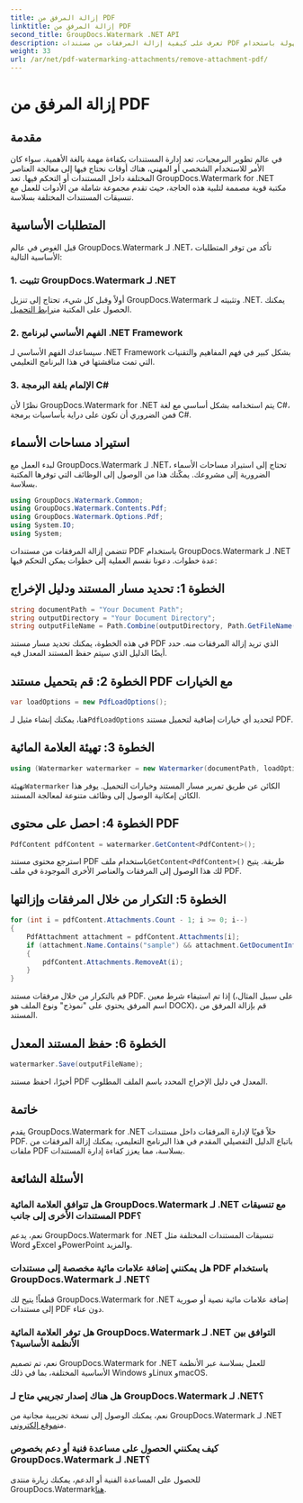 ```yaml
---
title: إزالة المرفق من PDF
linktitle: إزالة المرفق من PDF
second_title: GroupDocs.Watermark .NET API
description: تعرف على كيفية إزالة المرفقات من مستندات PDF بسهولة باستخدام GroupDocs.Watermark لـ .NET. تعزيز كفاءة إدارة المستندات الخاصة بك.
weight: 33
url: /ar/net/pdf-watermarking-attachments/remove-attachment-pdf/
---
```


# إزالة المرفق من PDF

## مقدمة
في عالم تطوير البرمجيات، تعد إدارة المستندات بكفاءة مهمة بالغة الأهمية. سواء كان الأمر للاستخدام الشخصي أو المهني، هناك أوقات نحتاج فيها إلى معالجة العناصر المختلفة داخل المستندات أو التحكم فيها. تعد GroupDocs.Watermark for .NET مكتبة قوية مصممة لتلبية هذه الحاجة، حيث تقدم مجموعة شاملة من الأدوات للعمل مع تنسيقات المستندات المختلفة بسلاسة.
## المتطلبات الأساسية
قبل الغوص في عالم GroupDocs.Watermark لـ .NET، تأكد من توفر المتطلبات الأساسية التالية:
### 1. تثبيت GroupDocs.Watermark لـ .NET
 أولاً وقبل كل شيء، تحتاج إلى تنزيل GroupDocs.Watermark وتثبيته لـ .NET. يمكنك الحصول على المكتبة من[رابط التحميل](https://releases.groupdocs.com/Watermark/net/).
### 2. الفهم الأساسي لبرنامج .NET Framework
سيساعدك الفهم الأساسي لـ .NET Framework بشكل كبير في فهم المفاهيم والتقنيات التي تمت مناقشتها في هذا البرنامج التعليمي.
### 3. الإلمام بلغة البرمجة C#
نظرًا لأن GroupDocs.Watermark for .NET يتم استخدامه بشكل أساسي مع لغة C#، فمن الضروري أن تكون على دراية بأساسيات برمجة C#.

## استيراد مساحات الأسماء
لبدء العمل مع GroupDocs.Watermark لـ .NET، تحتاج إلى استيراد مساحات الأسماء الضرورية إلى مشروعك. يمكّنك هذا من الوصول إلى الوظائف التي توفرها المكتبة بسلاسة.

```csharp
using GroupDocs.Watermark.Common;
using GroupDocs.Watermark.Contents.Pdf;
using GroupDocs.Watermark.Options.Pdf;
using System.IO;
using System;
```
تتضمن إزالة المرفقات من مستندات PDF باستخدام GroupDocs.Watermark لـ .NET عدة خطوات. دعونا نقسم العملية إلى خطوات يمكن التحكم فيها:
## الخطوة 1: تحديد مسار المستند ودليل الإخراج
```csharp
string documentPath = "Your Document Path";
string outputDirectory = "Your Document Directory";
string outputFileName = Path.Combine(outputDirectory, Path.GetFileName(documentPath));
```
في هذه الخطوة، يمكنك تحديد مسار مستند PDF الذي تريد إزالة المرفقات منه. حدد أيضًا الدليل الذي سيتم حفظ المستند المعدل فيه.
## الخطوة 2: قم بتحميل مستند PDF مع الخيارات
```csharp
var loadOptions = new PdfLoadOptions();
```
 هنا، يمكنك إنشاء مثيل لـ`PdfLoadOptions` لتحديد أي خيارات إضافية لتحميل مستند PDF.
## الخطوة 3: تهيئة العلامة المائية
```csharp
using (Watermarker watermarker = new Watermarker(documentPath, loadOptions))
```
 تهيئة`Watermarker` الكائن عن طريق تمرير مسار المستند وخيارات التحميل. يوفر هذا الكائن إمكانية الوصول إلى وظائف متنوعة لمعالجة المستند.
## الخطوة 4: احصل على محتوى PDF
```csharp
PdfContent pdfContent = watermarker.GetContent<PdfContent>();
```
 استرجع محتوى مستند PDF باستخدام ملف`GetContent<PdfContent>()` طريقة. يتيح لك هذا الوصول إلى المرفقات والعناصر الأخرى الموجودة في ملف PDF.
## الخطوة 5: التكرار من خلال المرفقات وإزالتها
```csharp
for (int i = pdfContent.Attachments.Count - 1; i >= 0; i--)
{
    PdfAttachment attachment = pdfContent.Attachments[i];
    if (attachment.Name.Contains("sample") && attachment.GetDocumentInfo().FileType == FileType.DOCX)
    {
        pdfContent.Attachments.RemoveAt(i);
    }
}
```
قم بالتكرار من خلال مرفقات مستند PDF. إذا تم استيفاء شرط معين (على سبيل المثال، اسم المرفق يحتوي على "نموذج" ونوع الملف هو DOCX)، قم بإزالة المرفق من المستند.
## الخطوة 6: حفظ المستند المعدل
```csharp
watermarker.Save(outputFileName);
```
أخيرًا، احفظ مستند PDF المعدل في دليل الإخراج المحدد باسم الملف المطلوب.

## خاتمة
يقدم GroupDocs.Watermark for .NET حلاً قويًا لإدارة المرفقات داخل مستندات PDF. باتباع الدليل التفصيلي المقدم في هذا البرنامج التعليمي، يمكنك إزالة المرفقات من ملفات PDF بسلاسة، مما يعزز كفاءة إدارة المستندات.
## الأسئلة الشائعة
### هل تتوافق العلامة المائية GroupDocs.Watermark لـ .NET مع تنسيقات المستندات الأخرى إلى جانب PDF؟
نعم، يدعم GroupDocs.Watermark for .NET تنسيقات المستندات المختلفة مثل Word وExcel وPowerPoint والمزيد.
### هل يمكنني إضافة علامات مائية مخصصة إلى مستندات PDF باستخدام GroupDocs.Watermark لـ .NET؟
قطعاً! يتيح لك GroupDocs.Watermark for .NET إضافة علامات مائية نصية أو صورية إلى مستندات PDF دون عناء.
### هل توفر العلامة المائية GroupDocs.Watermark لـ .NET التوافق بين الأنظمة الأساسية؟
نعم، تم تصميم GroupDocs.Watermark for .NET للعمل بسلاسة عبر الأنظمة الأساسية المختلفة، بما في ذلك Windows وLinux وmacOS.
### هل هناك إصدار تجريبي متاح لـ GroupDocs.Watermark لـ .NET؟
 نعم، يمكنك الوصول إلى نسخة تجريبية مجانية من GroupDocs.Watermark لـ .NET من[موقع إلكتروني](https://releases.groupdocs.com/).
### كيف يمكنني الحصول على مساعدة فنية أو دعم بخصوص GroupDocs.Watermark لـ .NET؟
 للحصول على المساعدة الفنية أو الدعم، يمكنك زيارة منتدى GroupDocs.Watermark[هنا](https://forum.groupdocs.com/c/watermark/19).